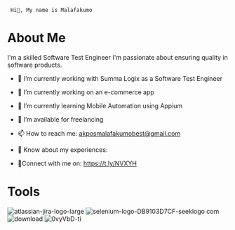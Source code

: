 
     Hi👋, My name is Malafakumo

# About Me
 I'm a skilled Software Test Engineer 
I'm passionate about ensuring quality in software products.


- 🔭 I’m currently working with Summa Logix as a Software Test Engineer



- 🔭 I’m currently working on an e-commerce app



- 🌱 I’m currently learning Mobile Automation using Appium



- 🤝 I’m available for freelancing



- 📫 How to reach me: akposmalafakumobest@gmail.com



- 📄 Know about my experiences: 



- 🐾Connect with me on:
      https://t.ly/NVXYH 



# Tools
![atlassian-jira-logo-large](https://user-images.githubusercontent.com/105721305/191768419-810d21e7-00f2-4c0d-abd6-9dc29b12fec4.png)
![selenium-logo-DB9103D7CF-seeklogo com](https://user-images.githubusercontent.com/105721305/191768430-f7434d01-ee9d-485c-88d9-7fec84860c7f.png)
![download](https://user-images.githubusercontent.com/105721305/191768434-68778263-bec0-4333-8b69-1a99f3133378.png)
![0vyVbD-ti](https://user-images.githubusercontent.com/105721305/191768438-665b6361-447f-4184-8668-a9181ecacba7.jpg)

